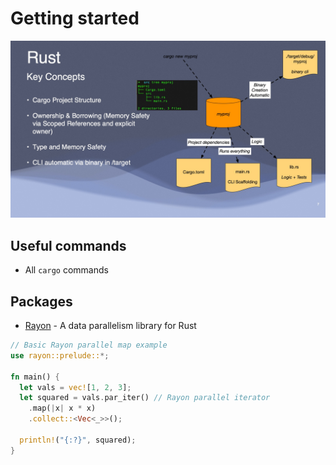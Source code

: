 # Getting started

![Rust project structure](assets/Rust_key_concepts.jpg)


## Useful commands

- All `cargo` commands

## Packages
- [Rayon](https://docs.rs/crate/rayon/latest) - A data parallelism library for Rust

~~~rust
// Basic Rayon parallel map example  
use rayon::prelude::*;

fn main() {
  let vals = vec![1, 2, 3];
  let squared = vals.par_iter() // Rayon parallel iterator 
    .map(|x| x * x)  
    .collect::<Vec<_>>(); 
  
  println!("{:?}", squared);   
}
~~~
